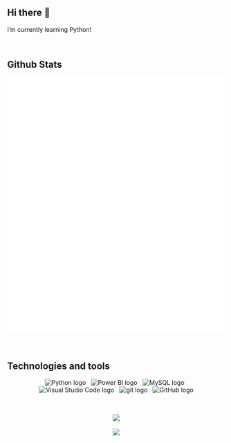 ## Hi there 👋
I’m currently learning Python! 

<br>
<!-- GITHUB STATUS -->

## Github Stats


<div align="center">
  
<a href="https://github.com/wanderson-blima/GitHub_Stats_Transparent">
  
![Stats Overview](https://raw.githubusercontent.com/wanderson-blima/GitHub_Stats_Transparent/output/generated/overview.svg)
![Most Used Languages](https://raw.githubusercontent.com/wanderson-blima/GitHub_Stats_Transparent/output/generated/languages.svg)

</a>
</div>
<br>

<!-- TECNOLOGIAS -->
## Technologies and tools
<div align="center">

<a name="learning-now"></a>

<img src="https://img.shields.io/badge/Python-282C34?logo=python&logoColor=3A76A8" alt="Python logo" title="Python" height="20" />
&nbsp;
<img src="https://img.shields.io/badge/Power%20BI-282C34?logo=power%20bi" alt="Power BI logo" title="Power BI" height="20" />
&nbsp;
<img src="https://img.shields.io/badge/MySQL-282C34?logo=mysql&logoColor=03486C" alt="MySQL logo" title="MySQL" height="20" />
&nbsp;
<img src="https://img.shields.io/badge/VS%20Code-282C34?logo=visual-studio-code&logoColor=007ACC" alt="Visual Studio Code logo" title="Visual Studio Code" height="20" />
&nbsp;
<img src="https://img.shields.io/badge/Git-282C34?logo=git&logoColor=F05032" alt="git logo" title="git" height="20" />
&nbsp;
<img src="https://img.shields.io/badge/GitHub-282C34?logo=github&logoColor=FFFFFF" alt="GitHub logo" title="GitHub" height="20" />

<a name="learning-next"></a>
  
</div>
<br>
<br>

<!-- REDES SOCIAIS -->
<div align="center">
    <a href="https://www.linkedin.com/in/wanderson-blima/" target="_blank"><img src="https://img.shields.io/badge/-LinkedIn-%230077B5?style=for-the-badge&logo=linkedin&logoColor=white" target="_blank"></a>
  
  ![](https://visitor-badge.glitch.me/badge?page_id=wanderson-blima)
</div>
